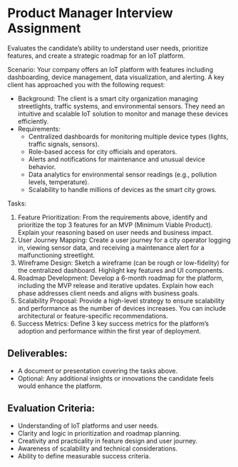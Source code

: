 # Product Manager Interview Assignment

Evaluates the candidate’s ability to understand user needs, prioritize features, and create a strategic roadmap for an IoT platform.

Scenario:
Your company offers an IoT platform with features including dashboarding, device management, data visualization, and alerting.
A key client has approached you with the following request:
- Background: The client is a smart city organization managing streetlights, traffic systems, and environmental sensors. They need an intuitive and scalable IoT solution to monitor and manage these devices efficiently.
- Requirements:
  - Centralized dashboards for monitoring multiple device types (lights, traffic signals, sensors).
  - Role-based access for city officials and operators.
  - Alerts and notifications for maintenance and unusual device behavior.
  - Data analytics for environmental sensor readings (e.g., pollution levels, temperature).
  - Scalability to handle millions of devices as the smart city grows.

Tasks:
1. Feature Prioritization: From the requirements above, identify and prioritize the top 3 features for an MVP (Minimum Viable Product). Explain your reasoning based on user needs and business impact.
2. User Journey Mapping: Create a user journey for a city operator logging in, viewing sensor data, and receiving a maintenance alert for a malfunctioning streetlight.
3. Wireframe Design: Sketch a wireframe (can be rough or low-fidelity) for the centralized dashboard. Highlight key features and UI components.
4. Roadmap Development: Develop a 6-month roadmap for the platform, including the MVP release and iterative updates. Explain how each phase addresses client needs and aligns with business goals.
5. Scalability Proposal: Provide a high-level strategy to ensure scalability and performance as the number of devices increases. You can include architectural or feature-specific recommendations.
6. Success Metrics: Define 3 key success metrics for the platform’s adoption and performance within the first year of deployment.

## Deliverables:
- A document or presentation covering the tasks above.
- Optional: Any additional insights or innovations the candidate feels would enhance the platform.

## Evaluation Criteria:
- Understanding of IoT platforms and user needs.
- Clarity and logic in prioritization and roadmap planning.
- Creativity and practicality in feature design and user journey.
- Awareness of scalability and technical considerations.
- Ability to define measurable success criteria.
